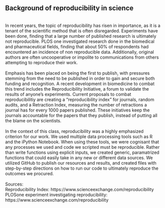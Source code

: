 <h2>Background of reproducibility in science</h2>
<br>
In recent years, the topic of reproducibility has risen in importance, as it is a tenant of the scientific method that is often disregarded.  Experiments have been done, finding that a large number of published research is ultimately not reproducible.  PLOS one investigated research done in the biomedical and pharmaceutical fields, finding that about 50% of respondents had encountered an incidence of non reproducible data.  Additionally, original authors are often uncooperative or impolite to communications from others attempting to reproduce their work.
<br><br>
Emphasis has been placed on being the first to publish, with pressures stemming from the need to be published in order to gain and secure both funding and recognition.  A recent development in biomedicine to combat this trend includes the Reproducibility Initiative, a forum to validate the results of anyone’s experiments.  Current proposals to combat reproducibilitiy are creating a “reproducibility index” for journals, random audits, and a Retraction Index, measuring the number of retractions a journal has for every 1000 papers published.  These initiatives keep the journals accountable for the papers that they publish, instead of putting all the blame on the scientists.  
<br><br>
In the context of this class, reproducibility was a highly emphasized criterion for our work. We used multiple data processing tools such as R and the iPython Notebook. When using these tools, we were cognisant that any processes we used and code we scripted must be reproducible. Rather than write functions using explicit inputs, we created generic, paramatrized functions that could easily take in any new or different data sources. We utilized GitHub to publish our resources and results, and created files with step-by-step directions on how to run our code to ultimately reproduce the outcomes we procured.
<br><br>
Sources:
<br>Reproducibility Index: https://www.scienceexchange.com/reproducibility
<br>PLOSone experiment investigating reproducibility: https://www.scienceexchange.com/reproducibility
